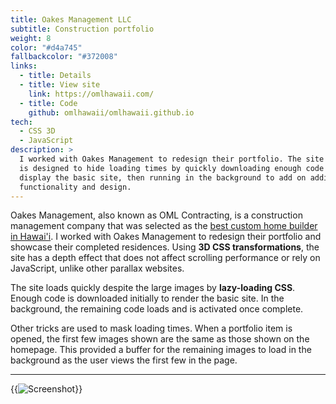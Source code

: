 ```yaml
---
title: Oakes Management LLC
subtitle: Construction portfolio
weight: 8
color: "#d4a745"
fallbackcolor: "#372008"
links:
  - title: Details
  - title: View site
    link: https://omlhawaii.com/
  - title: Code
    github: omlhawaii/omlhawaii.github.io
tech:
  - CSS 3D
  - JavaScript
description: >
  I worked with Oakes Management to redesign their portfolio. The site
  is designed to hide loading times by quickly downloading enough code to
  display the basic site, then running in the background to add on additional
  functionality and design.
---
```


Oakes Management, also known as OML Contracting, is a construction management company that was selected as
the [best custom home builder in Hawai'i](https://www.homebuilderdigest.com/the-best-custom-home-builders-in-hawaii/).
I worked with Oakes Management to redesign their portfolio and showcase their
completed residences. Using **3D CSS transformations**, the site has a depth effect
that does not affect scrolling performance or rely on JavaScript, unlike other
parallax websites.

The site loads quickly despite the large images by **lazy-loading CSS**.
Enough code is downloaded initially to render the basic site. In the background,
the remaining code loads and is activated once complete.

Other tricks are used to mask loading times. When a portfolio item is opened,
the first few images shown are the same as those shown on the homepage. This
provided a buffer for the remaining images to load in the background as the user
views the first few in the page.

---

{{<img src="screenshot.*" alt="Screenshot">}}
